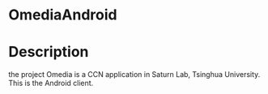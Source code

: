 OmediaAndroid
=============

# Description
the project Omedia is a CCN application in Saturn Lab, Tsinghua University. This is the Android client.
